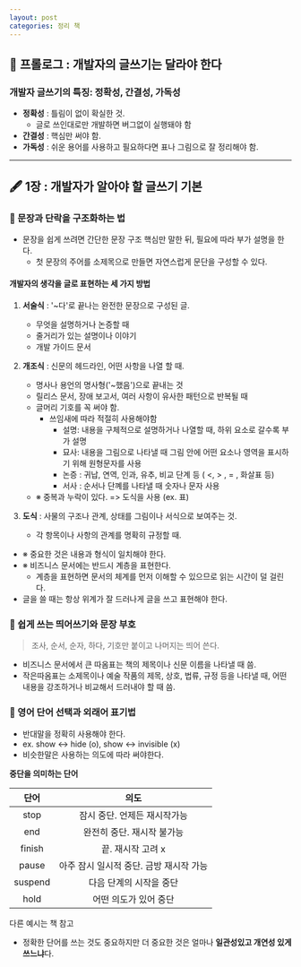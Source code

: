 ```yaml
---
layout: post
categories: 정리 책
---
```


## 🌿 프롤로그 : 개발자의 글쓰기는 달라야 한다

### 개발자 글쓰기의 특징: 정확성, 간결성, 가독성

* **정확성** : 틀림이 없이 확실한 것. 
  * 글로 쓰인대로만 개발하면 버그없이 실행돼야 함
* **간결성** : 핵심만 써야 함.
* **가독성** : 쉬운 용어를 사용하고 필요하다면 표나 그림으로 잘 정리해야 함.

---

## 🖋 1장 : 개발자가 알아야 할 글쓰기 기본 
### 📎 문장과 단락을 구조화하는 법

* 문장을 쉽게 쓰려면 간단한 문장 구조 핵심만 말한 뒤, 필요에 따라 부가 설명을 한다. 
  * 첫 문장의 주어를 소제목으로 만들면 자연스럽게 문단을 구성할 수 있다. 

#### 개발자의 생각을 글로 표현하는 세 가지 방법
1. **서술식** : '~다'로 끝나는 완전한 문장으로 구성된 글. 
    * 무엇을 설명하거나 논증할 때 
    * 줄거리가 있는 설명이나 이야기
    * 개발 가이드 문서   


2. **개조식** : 신문의 헤드라인, 어떤 사항을 나열 할 때.
    * 명사나 용언의 명사형('~했음')으로 끝내는 것 
    * 릴리스 문서, 장애 보고서, 여러 사항이 유사한 패턴으로 반복될 때 
    * 글머리 기호를 꼭 써야 함. 
      * 쓰임새에 따라 적절히 사용해야함
        * 설명: 내용을 구체적으로 설명하거나 나열할 때, 하위 요소로 갈수록 부가 설명
        * 묘사: 내용을 그림으로 나타낼 때 그림 안에 어떤 요소나 영역을 표시하기 위해 원형문자를 사용
        * 논증 : 귀납, 연역, 인과, 유추, 비교 단계 등 ( <, > , = , 화살표 등)
        * 서사 : 순서나 단꼐를 나타낼 때 숫자나 문자 사용     
    * ※ 중복과 누락이 있다. => 도식을 사용 (ex. 표)    

3. **도식** : 사물의 구조나 관계, 상태를 그림이나 서식으로 보여주는 것. 
    * 각 항목이나 사항의 관계를 명확히 규정할 때.

- ※ 중요한 것은 내용과 형식이 일치해야 한다. 
- ※ 비즈니스 문서에는 반드시 계층을 표현한다. 
  - 계층을 표현하면 문서의 체계를 먼저 이해할 수 있으므로 읽는 시간이 덜 걸린다.
- 글을 쓸 때는 항상 위계가 잘 드러나게 글을 쓰고 표현해야 한다. 

### 📎 쉽게 쓰는 띄어쓰기와 문장 부호
> 조사, 순서, 순자, 하다, 기호만 붙이고 나머지는 띄어 쓴다.

* 비즈니스 문서에서 큰 따옴표는 책의 제목이나 신문 이름을 나타낼 때 씀.
* 작은따옴표는 소제목이나 예술 작품의 제목, 상호, 법류, 규정 등을 나타낼 때, 어떤 내용을 강조하거나 비교해서 드러내야 할 때 씀. 

### 📎 영어 단어 선택과 외래어 표기법

*  반대말을 정확히 사용해야 한다. 
  * ex. show <-> hide (o), show <-> invisible (x)
* 비슷한말은 사용하는 의도에 따라 써야한다.       
      
**중단을 의미하는 단어**

 | 단어 | 의도 |
 | :---: | :---: |
 | stop | 잠시 중단. 언제든 재시작가능 |
 | end | 완전히 중단. 재시작 불가능 |
 | finish | 끝. 재시작 고려 x |
 | pause | 아주 잠시 일시적 중단. 금방 재시작 가능 |
 | suspend | 다음 단계의 시작을 중단  |
 | hold | 어떤 의도가 있어 중단 |

다른 예시는 책 참고 

* 정확한 단어를 쓰는 것도 중요하지만 더 중요한 것은 얼마나 **일관성있고 개연성 있게 쓰느냐**다.
